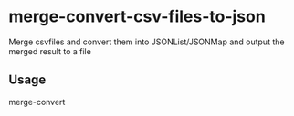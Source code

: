 # merge-convert-csv-files-to-json

Merge csvfiles and convert them into JSONList/JSONMap and output the merged result to a file

## Usage

merge-convert

